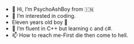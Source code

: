 - 👋 Hi, I’m PsychoAshBoy from 🇮🇳
- 👀 I’m interested in coding.
- Eleven years old boy 🧒
- 🌱 I’m fluent in C++ but learning c and c#.
- 📫 How to reach me-First die then come to hell. 


<!---
PsychoAshBoy/PsychoAshBoy is a ✨ special ✨ repository because its `README.md` (this file) appears on your GitHub profile.
You can click the Preview link to take a look at your changes.
--->
